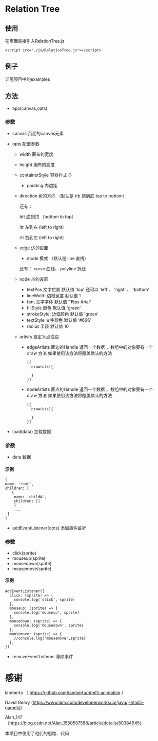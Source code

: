 # Relation Tree
## 使用
在页面直接引入RelationTree.js
```
<script src="./js/RelationTree.js"></script>
```
## 例子
详见项目中的examples

## 方法

* app(canvas,opts)

### 参数

* canvas 页面的canvas元素

* opts 配置参数

  * width 画布的宽度 
  * height 画布的高度
  * containerStyle 容器样式  {}
    * padding 内边距
  * direction 树的方向 （默认是 ttb  顶到底 top to bottom）
  
    还有：
  
    btt 底到顶 （bottom to top）
  
    ltr 左到右  (left to right)
  
    rtl 右到左  (left to right)
    
  * edge 边的设置   
    * mode 模式  （默认是 line 直线）
    
    还有：  curve 曲线、    polyline 折线
    
  * node  点的设置   
    * textPos 文字位置 默认值 'top' 还可以 'left'、 'right' 、 'bottom'
    * lineWidth 边框宽度 默认值 1
    * font 文字字体 默认值 "15px Arial"
    * fillStyle 颜色 默认值 'green'
    * strokeStyle: 边框颜色 默认值 'green' 
    * textStyle 文字颜色 默认值 '#666' 
    * radius 半径  默认值 10
    
  * artists  自定义点或边
    * edgeArtists 画边的Handle 返回一个数据 ，数组中的对象要有一个draw 方法 
      如果使用该方法将覆盖默认的方法
      ```
      [{
        draw(ctx){
        
        }
      }]
      ```
     * nodeArtists 画点的Handle 返回一个数据 ，数组中的对象要有一个draw 方法 
       如果使用该方法将覆盖默认的方法
       ```
       [{
         draw(ctx){
        
         }
       }]
       ```

      
* load(data)  加载数据    

### 参数

* data 数据

#### 示例

  ```
  {
  name: 'root',
  children: [
     {
      name: 'childA',
      children: []
      }
      ...
   ]
  }
  ```

      
* addEventListener(opts) 添加事件监听

### 参数

* click(sprite)  
* mouseup(sprite)  
* mousedown(sprite)  
* mousemove(sprite)  

#### 示例

  ```
  addEventListener({
    click: (sprite) => {
      console.log('click', sprite)
    },
    mouseup: (sprite) => {
      console.log('mouseup', sprite)
    },
    mousedown: (sprite) => {
      console.log('mousedown', sprite)
    },
    mousemove: (sprite) => {
      //console.log('mousemove',sprite)
    },
  })
  ```

* removeEventListener 移除事件


 
# 感谢

lamberta （ https://github.com/lamberta/html5-animation ）

David Geary (https://www.ibm.com/developerworks/cn/java/j-html5-game5/)

Alan_147 （https://blog.csdn.net/Alan_1550587588/article/details/80384945）

本项目中使用了他们的思路、代码

